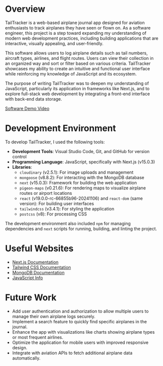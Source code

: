 # Overview

TailTracker is a web-based airplane journal app designed for aviation enthusiasts to track airplanes they have seen or flown on. As a software engineer, this project is a step toward expanding my understanding of modern web development practices, including building applications that are interactive, visually appealing, and user-friendly.

This software allows users to log airplane details such as tail numbers, aircraft types, airlines, and flight routes. Users can view their collection in an organized way and sort or filter based on various criteria. TailTracker showcases my ability to create an intuitive and functional user interface while reinforcing my knowledge of JavaScript and its ecosystem.

The purpose of writing TailTracker was to deepen my understanding of JavaScript, particularly its application in frameworks like Next.js, and to explore full-stack web development by integrating a front-end interface with back-end data storage.

[Software Demo Video](https://www.youtube.com/watch?v=75xr-ZoatXo)

# Development Environment

To develop TailTracker, I used the following tools:

- **Development Tools**: Visual Studio Code, Git, and GitHub for version control
- **Programming Language**: JavaScript, specifically with Next.js (v15.0.3)
- **Libraries**:
  - `cloudinary` (v2.5.1): For image uploads and management
  - `mongoose` (v8.8.2): For interacting with the MongoDB database
  - `next` (v15.0.3): Framework for building the web application
  - `pigeon-maps` (v0.21.6): For rendering maps to visualize airplane routes or airport locations
  - `react` (v19.0.0-rc-66855b96-20241106) and `react-dom` (same version): For building user interfaces
  - `tailwindcss` (v3.4.1): For styling the application
  - `postcss` (v8): For processing CSS

The development environment also included `npm` for managing dependencies and `next` scripts for running, building, and linting the project.


# Useful Websites

- [Next.js Documentation](https://nextjs.org/docs)
- [Tailwind CSS Documentation](https://tailwindcss.com/docs)
- [MongoDB Documentation](https://www.mongodb.com/docs)
- [JavaScript Info](https://javascript.info)

# Future Work

- Add user authentication and authorization to allow multiple users to manage their own airplane logs securely.
- Implement a search feature to quickly find specific airplanes in the journal.
- Enhance the app with visualizations like charts showing airplane types or most frequent airlines.
- Optimize the application for mobile users with improved responsive design.
- Integrate with aviation APIs to fetch additional airplane data automatically.
